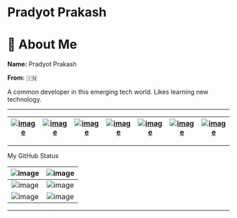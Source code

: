 # Pradyot Prakash

# 👋 About Me

**Name:** Pradyot Prakash

**From**: 🇮🇳

A common developer in this emerging tech world. Likes learning new technology.

---

| [![image](https://img.shields.io/badge/Medium-12100E?style=for-the-badge&logo=medium&logoColor=white)](https://pradyotprksh4.medium.com) | [![image](https://img.shields.io/badge/YouTube-FF0000?style=for-the-badge&logo=youtube&logoColor=white)](https://www.youtube.com/channel/UCv4Ln66OzOcI4WhMK2Q10nA/featured) | [![image](https://img.shields.io/badge/Stack_Overflow-FE7A16?style=for-the-badge&logo=stack-overflow&logoColor=white)](https://stackoverflow.com/users/8244668/pradyot1996?tab=profile) | [![image](https://img.shields.io/badge/GitHub-100000?style=for-the-badge&logo=github&logoColor=white)](https://github.com/pradyotprksh) | [![image](https://img.shields.io/badge/LinkedIn-0077B5?style=for-the-badge&logo=linkedin&logoColor=white)](https://www.linkedin.com/in/pradyot-prakash-968910105/) | [![image](https://img.shields.io/badge/Twitter-1DA1F2?style=for-the-badge&logo=twitter&logoColor=white)](https://twitter.com/pradyotprksh4) | [![image](https://img.shields.io/badge/Google_Play-414141?style=for-the-badge&logo=google-play&logoColor=white)](https://play.google.com/store/apps/developer?id=Pradyot+Prakash) |
| --- | --- | --- | --- | --- | --- | --- |

---

My GitHub Status

![image](https://github-profile-summary-cards.vercel.app/api/cards/profile-details?username=pradyotprksh&theme=vue)  | ![image](https://github-readme-stats.vercel.app/api?username=pradyotprksh)
:-------------------------:|:-------------------------:
![image](https://activity-graph.herokuapp.com/graph?username=pradyotprksh&theme=minimal)  |  ![image](https://github-readme-stats.vercel.app/api/top-langs/?username=pradyotprksh)
![image](https://github-readme-streak-stats.herokuapp.com/?user=pradyotprksh)  |  ![image](https://github-profile-trophy.vercel.app/?username=pradyotprksh)

---
